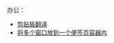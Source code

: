 办公：

- [剪贴板翻译](https://github.com/CopyTranslator/CopyTranslator)
- [将多个窗口放到一个便签页容器内](https://github.com/sentialx/multrin)
